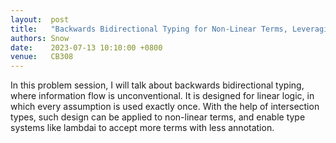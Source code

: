 ```yaml
---
layout:  post
title:   "Backwards Bidirectional Typing for Non-Linear Terms, Leveraging Intersection Types"
authors: Snow
date:    2023-07-13 10:10:00 +0800
venue:   CB308
---
```


In this problem session, I will talk about backwards bidirectional typing, where
information flow is unconventional. It is designed for linear logic, in which
every assumption is used exactly once. With the help of intersection types,
such design can be applied to non-linear terms, and enable type systems like
lambdai to accept more terms with less annotation.
